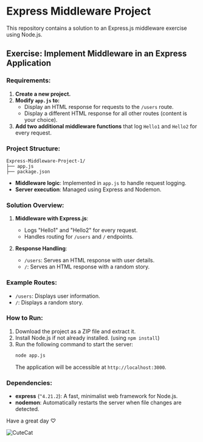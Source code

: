 # Express Middleware Project

This repository contains a solution to an Express.js middleware exercise using Node.js.

## Exercise: Implement Middleware in an Express Application

### Requirements:
1. **Create a new project.**
2. **Modify `app.js` to:**
   - Display an HTML response for requests to the `/users` route.
   - Display a different HTML response for all other routes (content is your choice).
3. **Add two additional middleware functions** that log `Hello1` and `Hello2` for every request.

### Project Structure:
```plaintext
Express-Middleware-Project-1/
├── app.js
├── package.json
```
- **Middleware logic**: Implemented in `app.js` to handle request logging.
- **Server execution**: Managed using Express and Nodemon.

### Solution Overview:

1. **Middleware with Express.js**:
   - Logs "Hello1" and "Hello2" for every request.
   - Handles routing for `/users` and `/` endpoints.

2. **Response Handling**:
   - `/users`: Serves an HTML response with user details.
   - `/`: Serves an HTML response with a random story.

### Example Routes:
- `/users`: Displays user information.
- `/`: Displays a random story.

### How to Run:
1. Download the project as a ZIP file and extract it.
2. Install Node.js if not already installed.
(using `npm install`)
3. Run the following command to start the server:
   ```bash
   node app.js
   ```
   The application will be accessible at `http://localhost:3000`.

### Dependencies:
- **express** (`^4.21.2`): A fast, minimalist web framework for Node.js.
- **nodemon**: Automatically restarts the server when file changes are detected.

Have a great day ♡


![CuteCat](https://github.com/user-attachments/assets/382c2b8c-75c4-415a-9202-552c31cae582)
